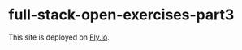 # full-stack-open-exercises-part3

This site is deployed on [Fly.io](https://meimuri-phonebook.fly.dev).
